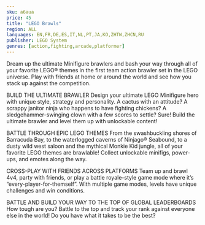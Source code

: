 ```yaml
---
sku: a6aua
price: 45
title: "LEGO Brawls"
region: ALL
languages: EN,FR,DE,ES,IT,NL,PT,JA,KO,ZHTW,ZHCN,RU
publisher: LEGO System
genres: [action,fighting,arcade,platformer]
---
```

 Dream up the ultimate Minifigure brawlers and bash your way through all of your favorite LEGO® themes in the first team action brawler set in the LEGO universe. Play with friends at home or around the world and see how you stack up against the competition.

BUILD THE ULTIMATE BRAWLER
Design your ultimate LEGO Minifigure hero with unique style, strategy and personality. A cactus with an attitude? A scrappy janitor ninja who happens to have fighting chickens? A sledgehammer-swinging clown with a few scores to settle? Sure! Build the ultimate brawler and level them up with unlockable content!

BATTLE THROUGH EPIC LEGO THEMES
From the swashbuckling shores of Barracuda Bay, to the waterlogged caverns of Ninjago® Seabound, to a dusty wild west saloon and the mythical Monkie Kid jungle, all of your favorite LEGO themes are brawlable! Collect unlockable minifigs, power-ups, and emotes along the way.

CROSS-PLAY WITH FRIENDS ACROSS PLATFORMS
Team up and brawl 4v4, party with friends, or play a battle royale-style game mode where it’s “every-player-for-themself”. With multiple game modes, levels have unique challenges and win conditions.

BATTLE AND BUILD YOUR WAY TO THE TOP OF GLOBAL LEADERBOARDS
How tough are you? Battle to the top and track your rank against everyone else in the world! Do you have what it takes to be the best?
